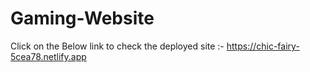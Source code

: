 # Gaming-Website
Click on the Below link to check the deployed site :-
https://chic-fairy-5cea78.netlify.app
